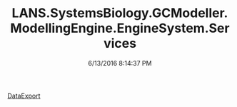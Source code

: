 ﻿---
title: LANS.SystemsBiology.GCModeller.ModellingEngine.EngineSystem.Services
date: 6/13/2016 8:14:37 PM
---

[DataExport](T-LANS.SystemsBiology.GCModeller.ModellingEngine.EngineSystem.Services.DataExport.html)

